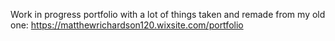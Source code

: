 Work in progress portfolio with a lot of things taken and remade from my old one: https://matthewrichardson120.wixsite.com/portfolio
